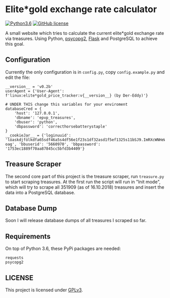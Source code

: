 Elite*gold exchange rate calculator
=====================
[![Python3.6](https://img.shields.io/badge/python-3.6-blue.svg)](https://www.python.org/) [![GitHub license](https://img.shields.io/badge/license-GPLv3-blue.svg)](https://raw.githubusercontent.com/Der-Eddy/Elite-gold-exchange-rate/master/LICENSE)

A small website which tries to calculate the current elite*gold exchange rate via treasures. Using Python, [psycopg2](http://initd.org/psycopg/), [Flask](http://flask.pocoo.org/) and PostgreSQL to achieve this goal.


Configuration
-------------
Currently the only configuration is in `config.py`, copy `config.example.py` and edit the file:

    __version__ = 'v0.2b'
    userAgent = {'User-Agent': f'linux:elite*gold_price_tracker:v{__version__} (by Der-Eddy)'}

    # UNDER THIS change this variables for your enviroment
    databaseCred = {
        'host': '127.0.0.1',
        'dbname': 'epvp_treasures',
        'dbuser': 'python',
        'dbpassword': 'correcthorsebatterystaple'
    }
    __cookieJar__ = {'loginuuid': 'löaskdjfölkdfa65sdf46a5s4df56e1f23s1df32asd1f5ef1325s11bSJ9.ImRXcWNHeWI98sd5f4s65ef6s31h1fgjdfg6h54sdfasdfcvbcvb2465UrYlRORDYyTWREQThtYjBrcFEzd1wvbXZJRiswdlwvaWc5YkZSdDlMQUYzZEJIeE03SitsTFZhSFh5cGgrcHducXdzYjVMMTU5U0lGenNITitsYmdSSWIremlNU01UeVM5XC9ZaVpLSFBmaEkyU3NsZjQ1MVNDeHBvOGdaWWxGRlhmZ28raTlcL0RTYzlQaUJkc2N1alp4VW00dXJHMkd5UUttTnZQekZPa2Y1aE1qUjdHNVRwNkdyakhtNUtWc3VWYmUySVc0bkUyQ0pSWVMi.b6nMo5Q3hBMLauEsePPVNSdTJ8I5CqbZFDLrrln-oag', 'bbuserid': '5660970', 'bbpassword': '1753ec1889f70aa87845cc5bfd3b4409'}

Treasure Scraper
-------------
The second core part of this project is the treasure scraper, run `treasure.py` to start scraping treasures. At the first run the script will run in "Init mode", which will try to scrape all 351909 (as of 16.10.2018) treasures and insert the data into a PostgreSQL database.

Database Dump
-------------
Soon I will release database dumps of all treasures I scraped so far.

Requirements
-------------
On top of Python 3.6, these PyPi packages are needed:

    requests
    psycopg2

LICENSE
-------------
This project is licensed under [GPLv3](https://raw.githubusercontent.com/Der-Eddy/Elite-gold-exchange-rate/master/LICENSE).